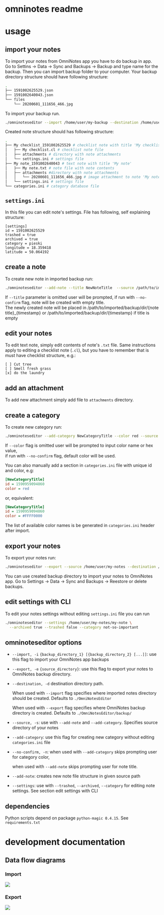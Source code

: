 # omninotes readme

# usage

## import your notes

To import your notes from OmniNotes app you have to do backup in app. Go to Settins → Data → Sync and Backups → Backup and type name for the backup. Then you can import backup folder to your computer. Your backup directory structure should have following structure:

```bash
.
├── 1591002625529.json
├── 1591002640043.json
└── files
    └── 20200601_111656_466.jpg
```

To import your backup run.

```bash
./omninoteseditor --import /home/user/my-backup --destination /home/user/my-notes
```

Created note structure should has following structure:

```bash
.
├── My checklist_1591002625529 # checklist note with title 'My checklist'
│   ├── My checklist.cl # checklist note file
│   ├── attachments # directory with note attachments
│   └── settings.ini # settings file
├── My note_1591002640043 # text note with title 'My note'
│   ├── My note.txt # note file with note contents
│   ├── attachments #directory with note attachments
│   │   └── 20200601_111656_466.jpg # image attachment to note 'My note'
│   └── settings.ini # settings file
└── categories.ini # category database file
```

## `settings.ini`

In this file you can edit note's settings. File has following, self explaining structure:
```
[settings]
id = 1591002625529
trashed = true
archived = true
category = pieski
longitude = 18.359418
latitude = 50.064192
``` 

## create a note
To create new note in imported backup run:
```bash
./omninoteseditor --add-note --title NewNoteTitle  --source /path/to/imported/backup/dir/
```
If `--title` parameter is omitted user will be prompted,
if run with `--no-confirm` flag, note will be created with empty title.  
The newly created note will be placed in /path/to/imported/backup/dir/{note title}_{timestamp} or /path/to/imported/backup/dir/{timestamp} if title is empty 



## edit your notes

To edit text note, simply edit contents of note's `.txt` file. Same instructions apply to editing a checklist note (`.cl`), but you have to remember that is must have checklist structure, e.g.:

```
[ ] Cut tree
[ ] Smell fresh grass
[x] do the laundry
```

## add an attachment

To add new attachment simply add file to `attachments` directory.

## create a category

To create new category run: 
```bash
./omninoteseditor --add-category NewCategoryTitle --color red --source /path/to/imported/backup/dir/
```
If `--color` flag is omitted user will be prompted to input color name or hex value,  
if run with `--no-confirm` flag, default color will be used.

You can also manually add a section in `categories.ini` file with unique id and color, e.g:
```ini
[NewCategoryTitle]
id = 1590959094860
color = red
```
or, equivalent:

```ini
[NewCategoryTitle]
id = 1590959094860
color = #FFFF0000
```

The list of available color names is be generated in `categories.ini` header after import.

## export your notes

To export your notes run:

```bash
./omninoteseditor --export --source /home/user/my-notes --destination /home/user/my-notes-backup
```

You can use created backup directory to import your notes to OmniNotes app. Go to Settings -> Data -> Sync and Backups -> Reestore or delete backups.

## edit settings with CLI
To edit your notes settings without editing `settings.ini` file you can run
```bash
./omninoteseditor --settings /home/user/my-notes/my-note \
  --archived true --trashed false --category not-so-important
```
## omninoteseditor options
* `--import, -i` `{backup_directory_1} [{backup_directory_2} [...]]`: use this flag to import your OmniNotes app backups
* `--export, -e` `{source_directory}`: use this flag to export your notes to OmniNotes backup directory.
* `--destination, -d` destination directory path.
        
    When used with `--import` flag specifies where imported notes directory should be created. Defaults to `./OmniNotesEditor`
    
    When used with `--export` flag specifies where OmniNotes backup directory is created. Defaults to `./OmniNotesEditor/backup/`
* `--source, -s`: use with `--add-note` and `--add-category`. Specifies source directory of your notes
* `--add-category`: use this flag for creating new category without editing `categories.ini` file
* `--no-confirm, -n`: when used with `--add-category` skips prompting user for category color,
 
    when used with `--add-note` skips prompting user for note title.
* `--add-note`: creates new note file structure in given source path
* `--settings`: use with `--trashed`, `--archived`, `--category` for editing note settings. See section edit settings with CLI

## dependencies
Python scripts depend on package `python-magic 0.4.15`. See `requirements.txt`
# development documentation

## Data flow diagrams
### Import
![](docs/Import.png)
### Export
![](docs/Export.png)

